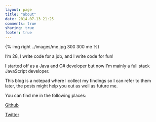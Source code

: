 ```yaml
---
layout: page
title: "about"
date: 2014-07-13 21:25
comments: true
sharing: true
footer: true
---
```


{% img right ../images/me.jpg 300 300 me %}  

I’m 28, I write code for a job, and I write code for fun!

I started off as a Java and C# developer but now I'm mainly a full stack JavaScript developer. 

This blog is a notepad where I collect my findings so I can refer to them later, the posts might help you out as well as future me. 

You can find me in the following places: 

[Github](http://www.github.com/madole)

[Twitter](http://www.twitter.com/madole)
